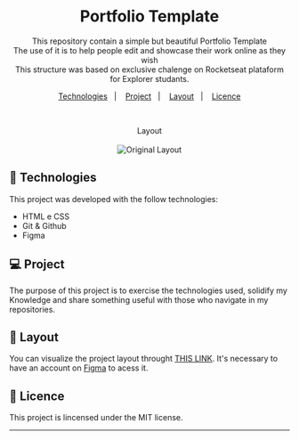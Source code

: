 <h1 align="center"> Portfolio Template </h1>

<p align="center">
This repository contain a simple but beautiful Portfolio Template
<br> The use of it is to help people edit and showcase their work online as they wish
<br> This structure was based on exclusive chalenge on Rocketseat plataform for Explorer studants.
</p>

<p align="center">
  <a href="#-Technologies">Technologies</a>&nbsp;&nbsp;&nbsp;|&nbsp;&nbsp;&nbsp;
  <a href="#-Project">Project</a>&nbsp;&nbsp;&nbsp;|&nbsp;&nbsp;&nbsp;
  <a href="#-Layout">Layout</a>&nbsp;&nbsp;&nbsp;|&nbsp;&nbsp;&nbsp;
  <a href="#memo-licença">Licence</a>
</p>

<br>

<p align="center"> Layout <br> <br> 
<img alt="Original Layout" src="https://imagizer.imageshack.com/v2/1040x939q90/922/UaiHjX.jpg" widht="100%">
</p>


## 🚀 Technologies

This project was developed with the follow technologies:

- HTML e CSS
- Git & Github
- Figma

## 💻 Project

The purpose of this project is to exercise the technologies used, solidify my Knowledge and share something useful with those who navigate in my repositories.

## 🔖 Layout

You can visualize the project layout throught [THIS LINK](<https://www.figma.com/file/QcN7e96QGJGu9VxQlzSwx8/Explorer-Stage-03-Projeto-03-(Copy)?node-id=203%3A1865&t=VFy2r6ckLrg9HotJ-1>). It's necessary to have an account on [Figma](https://figma.com) to acess it.

## :memo: Licence

This project is lincensed under the MIT license.

---